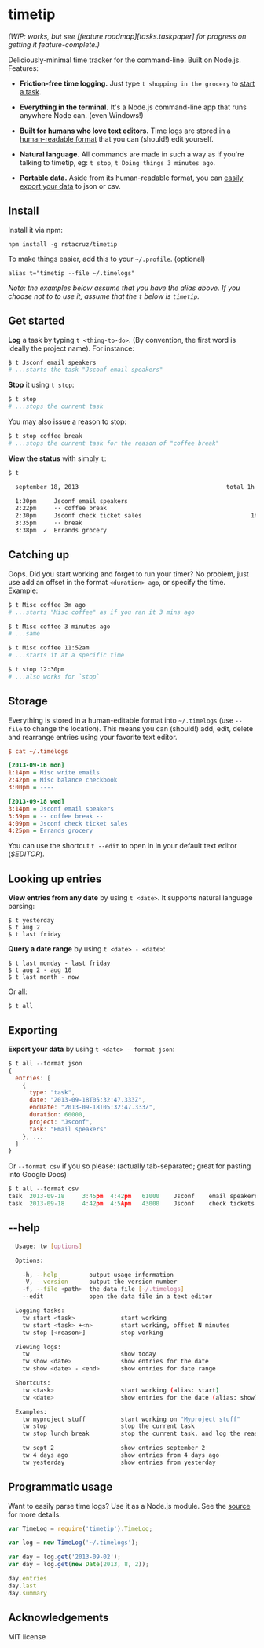 timetip
=======

*(WIP: works, but see [feature roadmap][tasks.taskpaper] for progress on getting 
    it feature-complete.)*

Deliciously-minimal time tracker for the command-line. Built on Node.js.  
Features:

 - **Friction-free time logging.** Just type `t shopping in the grocery` to 
 [start a task](#get-started).

 - **Everything in the terminal.** It's a Node.js command-line app that runs 
anywhere Node can. (even Windows!)

 - **Built for [humans][prog] who love text editors.** Time logs are stored in a 
 [human-readable format](#storage) that you can (should!) edit yourself.

 - **Natural language.** All commands are made in such a way as if you're 
 talking to timetip, eg: `t stop`, `t Doing things 3 minutes ago`.

 - **Portable data.** Aside from its human-readable format, you can [easily 
 export your data](#exporting) to json or csv.

## Install

Install it via npm:

    npm install -g rstacruz/timetip

To make things easier, add this to your `~/.profile`. (optional)

    alias t="timetip --file ~/.timelogs"

*Note: the examples below assume that you have the alias above. If you choose 
not to to use it, assume that the `t` below is `timetip`.*

## Get started

**Log** a task by typing `t <thing-to-do>`. (By convention, the first word 
    is ideally the project name).  For instance:

~~~ sh
$ t Jsconf email speakers
# ...starts the task "Jsconf email speakers"
~~~

**Stop** it using `t stop`:

~~~ sh
$ t stop
# ...stops the current task
~~~

You may also issue a reason to stop:

~~~ sh
$ t stop coffee break
# ...stops the current task for the reason of "coffee break"
~~~

**View the status** with simply `t`:

~~~ sh
$ t

  september 18, 2013                                          total 1h 15m

  1:30pm     Jsconf email speakers                                     52m
  2:22pm     ⋅⋅ coffee break                                            8m
  2:30pm     Jsconf check ticket sales                               1h 5m
  3:35pm     ⋅⋅ break                                                   3m
  3:38pm  ✓  Errands grocery
~~~

## Catching up

Oops. Did you start working and forget to run your timer? No problem, just use 
add an offset in the format `<duration> ago`, or specify the time. Example:

~~~ sh
$ t Misc coffee 3m ago
# ...starts "Misc coffee" as if you ran it 3 mins ago

$ t Misc coffee 3 minutes ago
# ...same

$ t Misc coffee 11:52am
# ...starts it at a specific time

$ t stop 12:30pm
# ...also works for `stop`
~~~

## Storage

Everything is stored in a human-editable format into `~/.timelogs` (use `--file` 
    to change the location). This means you can (should!) add, edit, delete and 
rearrange entries using your favorite text editor.

~~~ ini
$ cat ~/.timelogs

[2013-09-16 mon]
1:14pm = Misc write emails
2:42pm = Misc balance checkbook
3:00pm = ----

[2013-09-18 wed]
3:14pm = Jsconf email speakers
3:59pm = -- coffee break --
4:09pm = Jsconf check ticket sales
4:25pm = Errands grocery
~~~

You can use the shortcut `t --edit` to open in in your default text editor 
(*$EDITOR*).

## Looking up entries

**View entries from any date** by using `t <date>`. It supports natural language 
parsing:

    $ t yesterday
    $ t aug 2
    $ t last friday

**Query a date range** by using `t <date> - <date>`:

    $ t last monday - last friday
    $ t aug 2 - aug 10
    $ t last month - now

Or all:

    $ t all

## Exporting

**Export your data** by using `t <date> --format json`:

~~~ js
$ t all --format json
{
  entries: [
    {
      type: "task",
      date: "2013-09-18T05:32:47.333Z",
      endDate: "2013-09-18T05:32:47.333Z",
      duration: 60000,
      project: "Jsconf",
      task: "Email speakers"
    }, ...
  ]
}
~~~

Or `--format csv` if you so please: (actually tab-separated; great for pasting 
    into Google Docs)

~~~ js
$ t all --format csv
task  2013-09-18     3:45pm  4:42pm   61000    Jsconf    email speakers
task  2013-09-18     4:42pm  4:5Apm   43000    Jsconf    check tickets
~~~

## --help

~~~ sh
  Usage: tw [options]

  Options:

    -h, --help         output usage information
    -V, --version      output the version number
    -f, --file <path>  the data file [~/.timelogs]
    --edit             open the data file in a text editor

  Logging tasks:
    tw start <task>             start working
    tw start <task> +<n>        start working, offset N minutes
    tw stop [<reason>]          stop working

  Viewing logs:
    tw                          show today
    tw show <date>              show entries for the date
    tw show <date> - <end>      show entries for date range

  Shortcuts:
    tw <task>                   start working (alias: start)
    tw <date>                   show entries for the date (alias: show)

  Examples:
    tw myproject stuff          start working on "Myproject stuff"
    tw stop                     stop the current task
    tw stop lunch break         stop the current task, and log the reason

    tw sept 2                   show entries september 2
    tw 4 days ago               show entries from 4 days ago
    tw yesterday                show entries from yesterday
~~~

## Programmatic usage

Want to easily parse time logs? Use it as a Node.js module. See the 
[source][time_log.js] for more details.

~~~ js
var TimeLog = require('timetip').TimeLog;

var log = new TimeLog('~/.timelogs');

var day = log.get('2013-09-02');
var day = log.get(new Date(2013, 8, 2));

day.entries
day.last
day.summary
~~~

## Acknowledgements

MIT license

[prog]: http://en.wikipedia.org/wiki/Programmer
[time_log.js]: lib/time_log.js
